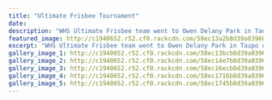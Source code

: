 ```yaml
---
title: "Ultimate Frisbee Tournament"
date: 
description: "WHS Ultimate Frisbee team went to Owen Delany Park in Taupo on 27 & 28 March to compete in the 2017 NZSS Ultimate Champs..."
featured_image: http://c1940652.r52.cf0.rackcdn.com/58ec13a2b8d39a03960001fe/group-shot-mixed-2.jpg
excerpt: "WHS Ultimate Frisbee team went to Owen Delany Park in Taupo on 27 & 28 March to compete in the 2017 NZSS Ultimate Champs."
gallery_image_1: http://c1940652.r52.cf0.rackcdn.com/58ec13bcb8d39a0396000200/bus-bay.jpg
gallery_image_2: http://c1940652.r52.cf0.rackcdn.com/58ec14e7b8d39a0396000228/1-web.jpg
gallery_image_3: http://c1940652.r52.cf0.rackcdn.com/58ec16ecb8d39a039600022a/2a.jpg
gallery_image_4: http://c1940652.r52.cf0.rackcdn.com/58ec1716b8d39a0396000230/4-web.jpg
gallery_image_5: http://c1940652.r52.cf0.rackcdn.com/58ec1745b8d39a0396000238/8-web.jpg
---
```

